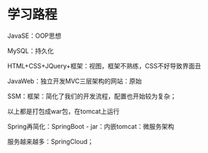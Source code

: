 # 学习路程

JavaSE：OOP思想

MySQL：持久化

HTML+CSS+JQuery+框架：视图，框架不熟练，CSS不好导致界面丑

JavaWeb：独立开发MVC三层架构的网站：原始

SSM：框架：简化了我们的开发流程，配置也开始较为复杂；

以上都是打包成war包，在tomcat上运行



Spring再简化：SpringBoot - jar：内嵌tomcat：微服务架构

服务越来越多：SpringCloud；

 